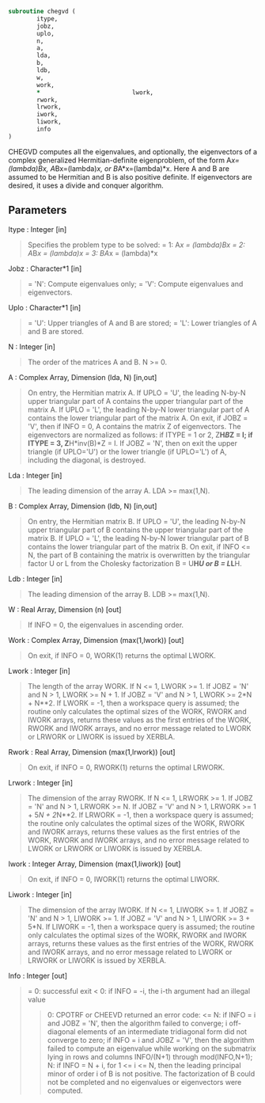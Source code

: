 ```fortran
subroutine chegvd (
		itype,
		jobz,
		uplo,
		n,
		a,
		lda,
		b,
		ldb,
		w,
		work,
		*                          lwork,
		rwork,
		lrwork,
		iwork,
		liwork,
		info
)
```

 CHEGVD computes all the eigenvalues, and optionally, the eigenvectors
 of a complex generalized Hermitian-definite eigenproblem, of the form
 A*x=(lambda)*B*x,  A*Bx=(lambda)*x,  or B*A*x=(lambda)*x.  Here A and
 B are assumed to be Hermitian and B is also positive definite.
 If eigenvectors are desired, it uses a divide and conquer algorithm.


## Parameters
Itype : Integer [in]
> Specifies the problem type to be solved:
> = 1:  A*x = (lambda)*B*x
> = 2:  A*B*x = (lambda)*x
> = 3:  B*A*x = (lambda)*x

Jobz : Character*1 [in]
> = 'N':  Compute eigenvalues only;
> = 'V':  Compute eigenvalues and eigenvectors.

Uplo : Character*1 [in]
> = 'U':  Upper triangles of A and B are stored;
> = 'L':  Lower triangles of A and B are stored.

N : Integer [in]
> The order of the matrices A and B.  N >= 0.

A : Complex Array, Dimension (lda, N) [in,out]
> On entry, the Hermitian matrix A.  If UPLO = 'U', the
> leading N-by-N upper triangular part of A contains the
> upper triangular part of the matrix A.  If UPLO = 'L',
> the leading N-by-N lower triangular part of A contains
> the lower triangular part of the matrix A.
> On exit, if JOBZ = 'V', then if INFO = 0, A contains the
> matrix Z of eigenvectors.  The eigenvectors are normalized
> as follows:
> if ITYPE = 1 or 2, Z**H*B*Z = I;
> if ITYPE = 3, Z**H*inv(B)*Z = I.
> If JOBZ = 'N', then on exit the upper triangle (if UPLO='U')
> or the lower triangle (if UPLO='L') of A, including the
> diagonal, is destroyed.

Lda : Integer [in]
> The leading dimension of the array A.  LDA >= max(1,N).

B : Complex Array, Dimension (ldb, N) [in,out]
> On entry, the Hermitian matrix B.  If UPLO = 'U', the
> leading N-by-N upper triangular part of B contains the
> upper triangular part of the matrix B.  If UPLO = 'L',
> the leading N-by-N lower triangular part of B contains
> the lower triangular part of the matrix B.
> On exit, if INFO <= N, the part of B containing the matrix is
> overwritten by the triangular factor U or L from the Cholesky
> factorization B = U**H*U or B = L*L**H.

Ldb : Integer [in]
> The leading dimension of the array B.  LDB >= max(1,N).

W : Real Array, Dimension (n) [out]
> If INFO = 0, the eigenvalues in ascending order.

Work : Complex Array, Dimension (max(1,lwork)) [out]
> On exit, if INFO = 0, WORK(1) returns the optimal LWORK.

Lwork : Integer [in]
> The length of the array WORK.
> If N <= 1,                LWORK >= 1.
> If JOBZ  = 'N' and N > 1, LWORK >= N + 1.
> If JOBZ  = 'V' and N > 1, LWORK >= 2*N + N**2.
> If LWORK = -1, then a workspace query is assumed; the routine
> only calculates the optimal sizes of the WORK, RWORK and
> IWORK arrays, returns these values as the first entries of
> the WORK, RWORK and IWORK arrays, and no error message
> related to LWORK or LRWORK or LIWORK is issued by XERBLA.

Rwork : Real Array, Dimension (max(1,lrwork)) [out]
> On exit, if INFO = 0, RWORK(1) returns the optimal LRWORK.

Lrwork : Integer [in]
> The dimension of the array RWORK.
> If N <= 1,                LRWORK >= 1.
> If JOBZ  = 'N' and N > 1, LRWORK >= N.
> If JOBZ  = 'V' and N > 1, LRWORK >= 1 + 5*N + 2*N**2.
> If LRWORK = -1, then a workspace query is assumed; the
> routine only calculates the optimal sizes of the WORK, RWORK
> and IWORK arrays, returns these values as the first entries
> of the WORK, RWORK and IWORK arrays, and no error message
> related to LWORK or LRWORK or LIWORK is issued by XERBLA.

Iwork : Integer Array, Dimension (max(1,liwork)) [out]
> On exit, if INFO = 0, IWORK(1) returns the optimal LIWORK.

Liwork : Integer [in]
> The dimension of the array IWORK.
> If N <= 1,                LIWORK >= 1.
> If JOBZ  = 'N' and N > 1, LIWORK >= 1.
> If JOBZ  = 'V' and N > 1, LIWORK >= 3 + 5*N.
> If LIWORK = -1, then a workspace query is assumed; the
> routine only calculates the optimal sizes of the WORK, RWORK
> and IWORK arrays, returns these values as the first entries
> of the WORK, RWORK and IWORK arrays, and no error message
> related to LWORK or LRWORK or LIWORK is issued by XERBLA.

Info : Integer [out]
> = 0:  successful exit
> < 0:  if INFO = -i, the i-th argument had an illegal value
> > 0:  CPOTRF or CHEEVD returned an error code:
> <= N:  if INFO = i and JOBZ = 'N', then the algorithm
> failed to converge; i off-diagonal elements of an
> intermediate tridiagonal form did not converge to
> zero;
> if INFO = i and JOBZ = 'V', then the algorithm
> failed to compute an eigenvalue while working on
> the submatrix lying in rows and columns INFO/(N+1)
> through mod(INFO,N+1);
> > N:   if INFO = N + i, for 1 <= i <= N, then the leading
> principal minor of order i of B is not positive.
> The factorization of B could not be completed and
> no eigenvalues or eigenvectors were computed.

